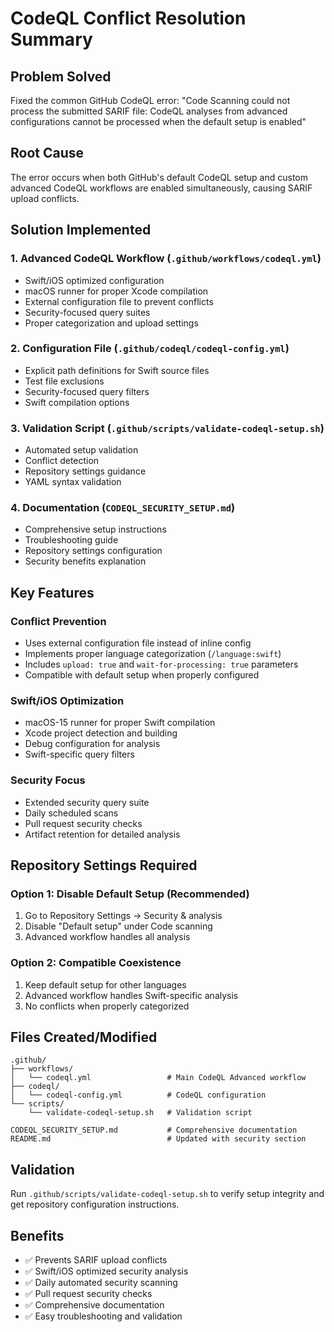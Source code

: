 # CodeQL Conflict Resolution Summary

## Problem Solved
Fixed the common GitHub CodeQL error: "Code Scanning could not process the submitted SARIF file: CodeQL analyses from advanced configurations cannot be processed when the default setup is enabled"

## Root Cause
The error occurs when both GitHub's default CodeQL setup and custom advanced CodeQL workflows are enabled simultaneously, causing SARIF upload conflicts.

## Solution Implemented

### 1. Advanced CodeQL Workflow (`.github/workflows/codeql.yml`)
- Swift/iOS optimized configuration
- macOS runner for proper Xcode compilation
- External configuration file to prevent conflicts
- Security-focused query suites
- Proper categorization and upload settings

### 2. Configuration File (`.github/codeql/codeql-config.yml`)
- Explicit path definitions for Swift source files
- Test file exclusions
- Security-focused query filters
- Swift compilation options

### 3. Validation Script (`.github/scripts/validate-codeql-setup.sh`)
- Automated setup validation
- Conflict detection
- Repository settings guidance
- YAML syntax validation

### 4. Documentation (`CODEQL_SECURITY_SETUP.md`)
- Comprehensive setup instructions
- Troubleshooting guide
- Repository settings configuration
- Security benefits explanation

## Key Features

### Conflict Prevention
- Uses external configuration file instead of inline config
- Implements proper language categorization (`/language:swift`)
- Includes `upload: true` and `wait-for-processing: true` parameters
- Compatible with default setup when properly configured

### Swift/iOS Optimization
- macOS-15 runner for proper Swift compilation
- Xcode project detection and building
- Debug configuration for analysis
- Swift-specific query filters

### Security Focus
- Extended security query suite
- Daily scheduled scans
- Pull request security checks
- Artifact retention for detailed analysis

## Repository Settings Required

### Option 1: Disable Default Setup (Recommended)
1. Go to Repository Settings → Security & analysis
2. Disable "Default setup" under Code scanning
3. Advanced workflow handles all analysis

### Option 2: Compatible Coexistence
1. Keep default setup for other languages
2. Advanced workflow handles Swift-specific analysis
3. No conflicts when properly categorized

## Files Created/Modified

```
.github/
├── workflows/
│   └── codeql.yml                 # Main CodeQL Advanced workflow
├── codeql/
│   └── codeql-config.yml          # CodeQL configuration
└── scripts/
    └── validate-codeql-setup.sh   # Validation script

CODEQL_SECURITY_SETUP.md           # Comprehensive documentation
README.md                          # Updated with security section
```

## Validation
Run `.github/scripts/validate-codeql-setup.sh` to verify setup integrity and get repository configuration instructions.

## Benefits
- ✅ Prevents SARIF upload conflicts
- ✅ Swift/iOS optimized security analysis
- ✅ Daily automated security scanning
- ✅ Pull request security checks
- ✅ Comprehensive documentation
- ✅ Easy troubleshooting and validation